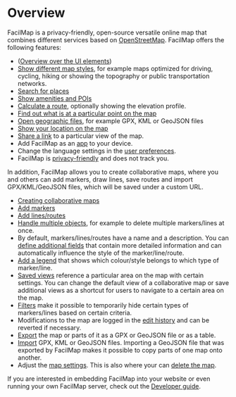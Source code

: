 # Overview

FacilMap is a privacy-friendly, open-source versatile online map that combines different services based on [OpenStreetMap](https://www.openstreetmap.org/). FacilMap offers the following features:

* ([Overview over the UI elements](./ui/))
* [Show different map styles](./layers/), for example maps optimized for driving, cycling, hiking or showing the topography or public transportation networks.
* [Search for places](./search/)
* [Show amenities and POIs](./pois/)
* [Calculate a route](./route/), optionally showing the elevation profile.
* [Find out what is at a particular point on the map](./click-marker/)
* [Open geographic files](./files/), for example GPX, KML or GeoJSON files
* [Show your location on the map](./locate/)
* [Share a link](./share/) to a particular view of the map.
* Add FacilMap as an [app](./app/) to your device.
* Change the language settings in the [user preferences](./user-preferences/).
* FacilMap is [privacy-friendly](./privacy/) and does not track you.

In addition, FacilMap allows you to create collaborative maps, where you and others can add markers, draw lines, save routes and import GPX/KML/GeoJSON files, which will be saved under a custom URL.
* [Creating collaborative maps](./collaborative/)
* [Add markers](./markers/)
* [Add lines/routes](./lines/)
* [Handle multiple objects](./multiple/), for example to delete multiple markers/lines at once.
* By default, markers/lines/routes have a name and a description. You can [define additional fields](./types/) that contain more detailed information and can automatically influence the style of the marker/line/route.
* [Add a legend](./legend/) that shows which colour/style belongs to which type of marker/line.
* [Saved views](./views/) reference a particular area on the map with certain settings. You can change the default view of a collaborative map or save additional views as a shortcut for users to navigate to a certain area on the map.
* [Filters](./filter/) make it possible to temporarily hide certain types of markers/lines based on certain criteria.
* Modifications to the map are logged in the [edit history](./history/) and can be reverted if necessary.
* [Export](./export/) the map or parts of it as a GPX or GeoJSON file or as a table.
* [Import](./import/) GPX, KML or GeoJSON files. Importing a GeoJSON file that was exported by FacilMap makes it possible to copy parts of one map onto another.
* Adjust the [map settings](./map-settings/). This is also where your can [delete the map](./map-settings/#delete-the-map).

If you are interested in embedding FacilMap into your website or even running your own FacilMap server, check out the [Developer guide](../developers/).